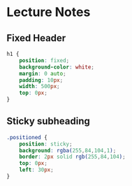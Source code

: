 # Lecture Notes

## Fixed Header
```css
h1 {
    position: fixed;
    background-color: white;
    margin: 0 auto;
    padding: 10px;
    width: 500px;
    top: 0px;
}
```

## Sticky subheading

```css
.positioned {
    position: sticky;
    background: rgba(255,84,104,1);
    border: 2px solid rgb(255,84,104);
    top: 0px;
    left: 30px;
}
```
